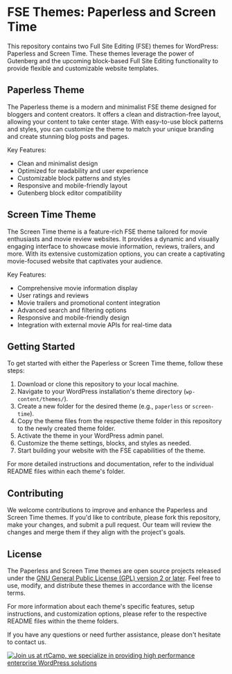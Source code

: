# FSE Themes: Paperless and Screen Time

This repository contains two Full Site Editing (FSE) themes for WordPress: Paperless and Screen Time. These themes leverage the power of Gutenberg and the upcoming block-based Full Site Editing functionality to provide flexible and customizable website templates.

## Paperless Theme

The Paperless theme is a modern and minimalist FSE theme designed for bloggers and content creators. It offers a clean and distraction-free layout, allowing your content to take center stage. With easy-to-use block patterns and styles, you can customize the theme to match your unique branding and create stunning blog posts and pages.

Key Features:
- Clean and minimalist design
- Optimized for readability and user experience
- Customizable block patterns and styles
- Responsive and mobile-friendly layout
- Gutenberg block editor compatibility

## Screen Time Theme

The Screen Time theme is a feature-rich FSE theme tailored for movie enthusiasts and movie review websites. It provides a dynamic and visually engaging interface to showcase movie information, reviews, trailers, and more. With its extensive customization options, you can create a captivating movie-focused website that captivates your audience.

Key Features:
- Comprehensive movie information display
- User ratings and reviews
- Movie trailers and promotional content integration
- Advanced search and filtering options
- Responsive and mobile-friendly design
- Integration with external movie APIs for real-time data

## Getting Started

To get started with either the Paperless or Screen Time theme, follow these steps:

1. Download or clone this repository to your local machine.
2. Navigate to your WordPress installation's theme directory (`wp-content/themes/`).
3. Create a new folder for the desired theme (e.g., `paperless` or `screen-time`).
4. Copy the theme files from the respective theme folder in this repository to the newly created theme folder.
5. Activate the theme in your WordPress admin panel.
6. Customize the theme settings, blocks, and styles as needed.
7. Start building your website with the FSE capabilities of the theme.

For more detailed instructions and documentation, refer to the individual README files within each theme's folder.

## Contributing

We welcome contributions to improve and enhance the Paperless and Screen Time themes. If you'd like to contribute, please fork this repository, make your changes, and submit a pull request. Our team will review the changes and merge them if they align with the project's goals.

## License

The Paperless and Screen Time themes are open source projects released under the [GNU General Public License (GPL) version 2 or later](https://www.gnu.org/licenses/gpl-2.0.html). Feel free to use, modify, and distribute these themes in accordance with the license terms.

For more information about each theme's specific features, setup instructions, and customization options, please refer to the respective README files within the theme folders.

If you have any questions or need further assistance, please don't hesitate to contact us.

<a href="https://rtcamp.com/"><img src="https://rtcamp.com/wp-content/uploads/sites/2/2019/04/github-banner@2x.png" alt="Join us at rtCamp, we specialize in providing high performance enterprise WordPress solutions"></a>
